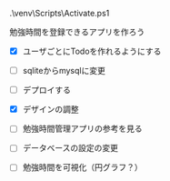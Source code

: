 .\venv\Scripts\Activate.ps1

勉強時間を登録できるアプリを作ろう

- [x] ユーザごとにTodoを作れるようにする
- [ ] sqliteからmysqlに変更 
- [ ] デプロイする
- [x] デザインの調整

- [ ] 勉強時間管理アプリの参考を見る

- [ ] データベースの設定の変更
- [ ] 勉強時間を可視化（円グラフ？）